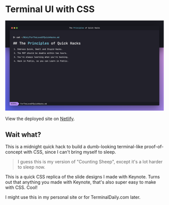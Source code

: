 # Terminal UI with CSS

![Terminal UI Screenshot](./docs/screenshot.png)

View the deployed site on [Netlify](https://css-terminal.netlify.app).

## Wait what?

This is a midnight quick hack to build a dumb-looking terminal-like proof-of-concept with CSS, since I can't bring myself to sleep.

> I guess this is my version of "Counting Sheep", except it's a lot harder to sleep now.

This is a quick CSS replica of the slide designs I made with Keynote. Turns out that anything you made with Keynote, that's also super easy to make with CSS. Cool!

I might use this in my personal site or for TerminalDaily.com later.
